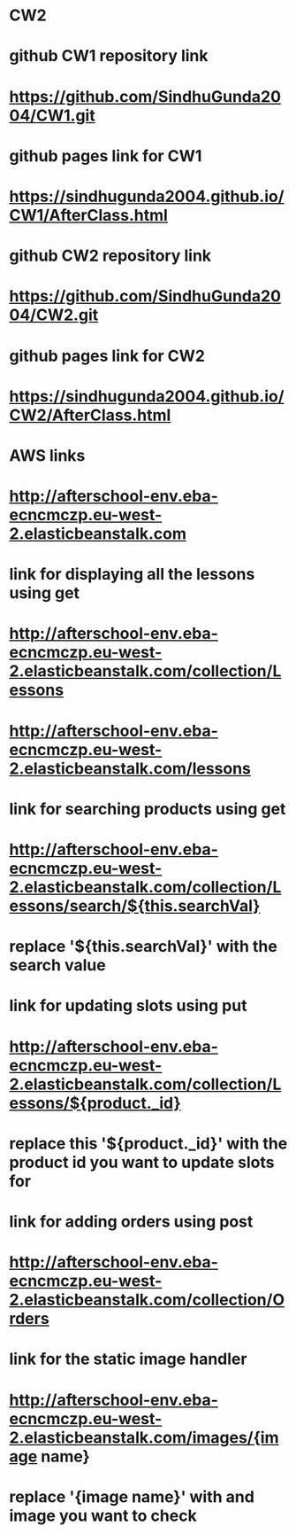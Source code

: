 # CW2

# github CW1 repository link
# https://github.com/SindhuGunda2004/CW1.git 

# github pages link for CW1
# https://sindhugunda2004.github.io/CW1/AfterClass.html 

# github CW2 repository link
# https://github.com/SindhuGunda2004/CW2.git

# github pages link for CW2
# https://sindhugunda2004.github.io/CW2/AfterClass.html 

# AWS links
# http://afterschool-env.eba-ecncmczp.eu-west-2.elasticbeanstalk.com

# link for displaying all the lessons using get 
# http://afterschool-env.eba-ecncmczp.eu-west-2.elasticbeanstalk.com/collection/Lessons
# http://afterschool-env.eba-ecncmczp.eu-west-2.elasticbeanstalk.com/lessons

# link for searching products using get
# http://afterschool-env.eba-ecncmczp.eu-west-2.elasticbeanstalk.com/collection/Lessons/search/${this.searchVal}
# replace '${this.searchVal}' with the search value 

# link for updating slots using put 
# http://afterschool-env.eba-ecncmczp.eu-west-2.elasticbeanstalk.com/collection/Lessons/${product._id}
# replace this '${product._id}' with the product id you want to update slots for 

# link for adding orders using post
# http://afterschool-env.eba-ecncmczp.eu-west-2.elasticbeanstalk.com/collection/Orders

# link for the static image handler
# http://afterschool-env.eba-ecncmczp.eu-west-2.elasticbeanstalk.com/images/{image name}
# replace '{image name}' with and image you want to check
